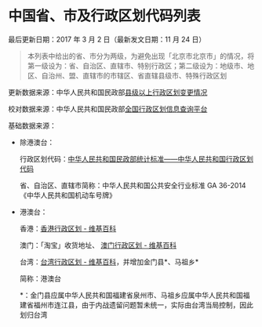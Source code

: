 # 中国省、市及行政区划代码列表

最后更新日期：2017 年 3 月 2 日（最新发文日期：11 月 24 日）

> 本列表中给出的省、市分为两级，为避免出现「北京市北京市」的情况，将第一级设为：省、自治区、直辖市、特别行政区；第二级设为：地级市、地区、自治州、盟、直辖市的市辖区、省直辖县级市、特殊行政区划

更新数据来源：中华人民共和国民政部[县级以上行政区划变更情况](http://xzqh.mca.gov.cn/description?dcpid=1)

校对数据来源：中华人民共和国民政部[全国行政区划信息查询平台](http://xzqh.mca.gov.cn/map)

基础数据来源：

* 除港澳台：

  行政区划代码：[中华人民共和国民政部统计标准——中华人民共和国行政区划代码](http://www.mca.gov.cn/article/sj/tjbz/a/)

  省、自治区、直辖市简称：中华人民共和国公共安全行业标准 GA 36-2014《中华人民共和国机动车号牌》

* 港澳台：

  香港：[香港行政区划 - 维基百科](https://zh.wikipedia.org/wiki/%E9%A6%99%E6%B8%AF%E8%A1%8C%E6%94%BF%E5%8D%80%E5%8A%83)

  澳门：「淘宝」收货地址、 [澳门行政区划 - 维基百科](https://zh.wikipedia.org/wiki/%E6%BE%B3%E9%96%80%E8%A1%8C%E6%94%BF%E5%8D%80%E5%8A%83)

  台湾：[台湾行政区划 - 维基百科](https://zh.wikipedia.org/wiki/%E8%87%BA%E7%81%A3%E8%A1%8C%E6%94%BF%E5%8D%80%E5%8A%83)，并增加金门县\*、马祖乡\*

  简称：港澳台

  \*：金门县应属中华人民共和国福建省泉州市、马祖乡应属中华人民共和国福建省福州市连江县，由于内战遗留问题暂未统一，实际由台湾当局控制，因此划归台湾
